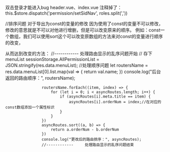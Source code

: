 
双击登录才能进入bug
header.vue、index.vue
注释掉了：this.$store.dispatch('permission/setSidNav', roles.split(','))





//排序问题
对于导出为const的变量的修改
因为使用了const的变量不可以修改，修改的意思就是不可以对他进行增删，但是可以改变原来的顺序。
例如：const一个数组，我们可以使用sort这个可以改变原数组的方法来对const的变量进行顺序的改变，

从而达到改变的方法：
//------------     处理路由显示的乱序问题开始
                    // 存下menuList
                    sessionStorage.AllPermissionList = JSON.stringify(res.data.menuList);
                    //处理顺序问题
                    let routersName = res.data.menuList[0].list.map(val => {
                        return val.name;
                    })
                    console.log("后台返回的路由顺序：", routersName);

                    routersName.forEach((item, index) => {
                        for (let i = 0; i < asyncRoutes.length; i++) {
                            if (asyncRoutes[i].meta.title == item) {
                                asyncRoutes[i].orderNum = index;//在对应的const数组添加一个属性标识
                            }
                        }
                    })
                    asyncRoutes.sort((a, b) => {
                        return a.orderNum - b.orderNum
                    })
                    console.log("更改后的路由排序：", asyncRoutes);
                    //------------     处理路由显示的乱序问题结束